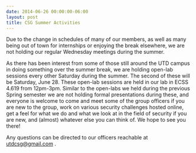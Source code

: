 ```yaml
---
date: 2014-06-26 00:00:00-06:00
layout: post
title: CSG Summer Activities
---
```


Due to the change in schedules of many of our members, as well as many being out of town for internships or enjoying the break elsewhere, we are not holding our regular Wednesday meetings during the summer.

As there has been interest from some of those still around the UTD campus in doing something over the summer break, we are holding open-lab sessions every other Saturday during the summer. The second of these will be Saturday, June 28. These open-lab sessions are held in our lab in ECSS 4.619 from 12pm-3pm. Similar to the open-labs we held during the previous Spring semester we are not holding formal presentations during these, and everyone is welcome to come and meet some of the group officers if you are new to the group, work on various security challenges hosted online, get a feel for what we do and what we look at in the field of security if you are new, and (almost) whatever else you can think of. We hope to see you there!

Any questions can be directed to our officers reachable at utdcsg@gmail.com .
